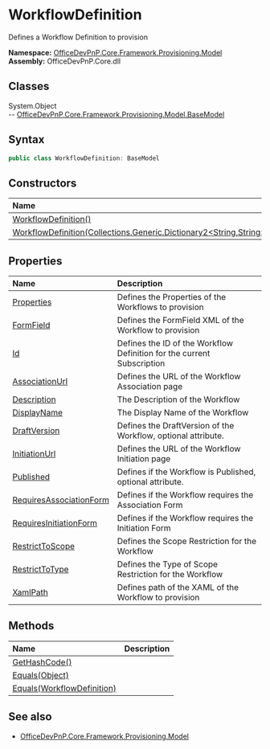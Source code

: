 # WorkflowDefinition
Defines a Workflow Definition to provision  

**Namespace:** [OfficeDevPnP.Core.Framework.Provisioning.Model](OfficeDevPnP.Core.Framework.Provisioning.Model.md)  
**Assembly:** OfficeDevPnP.Core.dll  
## Classes
System.Object  
-- [OfficeDevPnP.Core.Framework.Provisioning.Model.BaseModel](OfficeDevPnP.Core.Framework.Provisioning.Model.BaseModel.md)
## Syntax
```C#
public class WorkflowDefinition: BaseModel
```
## Constructors
|**Name**|**Description**|
|:-----|:-----|
| [WorkflowDefinition()](WorkflowDefinitionconstructor1details.md) | 
| [WorkflowDefinition(Collections.Generic.Dictionary2<String,String>)](WorkflowDefinitionconstructor1details.md) | 
## Properties
|**Name**|**Description**|
|:-----|:-----|
| [Properties](WorkflowDefinition.Properties.md) | Defines the Properties of the Workflows to provision
| [FormField](WorkflowDefinition.FormField.md) | Defines the FormField XML of the Workflow to provision
| [Id](WorkflowDefinition.Id.md) | Defines the ID of the Workflow Definition for the current Subscription
| [AssociationUrl](WorkflowDefinition.AssociationUrl.md) | Defines the URL of the Workflow Association page
| [Description](WorkflowDefinition.Description.md) | The Description of the Workflow
| [DisplayName](WorkflowDefinition.DisplayName.md) | The Display Name of the Workflow
| [DraftVersion](WorkflowDefinition.DraftVersion.md) | Defines the DraftVersion of the Workflow, optional attribute.
| [InitiationUrl](WorkflowDefinition.InitiationUrl.md) | Defines the URL of the Workflow Initiation page
| [Published](WorkflowDefinition.Published.md) | Defines if the Workflow is Published, optional attribute.
| [RequiresAssociationForm](WorkflowDefinition.RequiresAssociationForm.md) | Defines if the Workflow requires the Association Form
| [RequiresInitiationForm](WorkflowDefinition.RequiresInitiationForm.md) | Defines if the Workflow requires the Initiation Form
| [RestrictToScope](WorkflowDefinition.RestrictToScope.md) | Defines the Scope Restriction for the Workflow
| [RestrictToType](WorkflowDefinition.RestrictToType.md) | Defines the Type of Scope Restriction for the Workflow
| [XamlPath](WorkflowDefinition.XamlPath.md) | Defines path of the XAML of the Workflow to provision
## Methods
|**Name**|**Description**|
|:-----|:-----|
| [GetHashCode()](WorkflowDefinitionGetHashCode.md) | 
| [Equals(Object)](WorkflowDefinitionEqualsObject.md) | 
| [Equals(WorkflowDefinition)](WorkflowDefinitionEqualsWorkflowDefinition.md) | 
## See also
- [OfficeDevPnP.Core.Framework.Provisioning.Model](OfficeDevPnP.Core.Framework.Provisioning.Model.md)
